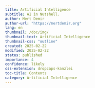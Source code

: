 ```yaml
---
title: Artificial Intelligence
subtitle: AI in Nutshell.
author: Mert Demir
author-url: "https://mertdemir.org"
lang: en
thumbnail: /doc/img/
thumbnail-text: Artificial Intelligence
thumbnail-css: "outline"
created: 2025-02-22
modified: 2025-02-22
status: published
importance: 4
confidence: likely
css-extension: dropcaps-kanzlei
toc-title: Contents
category: Artificial Intelligence
---
```

